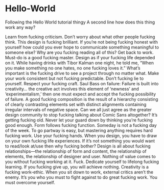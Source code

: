 # Hello-World
Following the Hello World tutorial thingy
A second line
how does this thing work any way?


Learn from fucking criticism. Don’t worry about what other people fucking think. This design is fucking brilliant. If you’re not being fucking honest with yourself how could you ever hope to communicate something meaningful to someone else? Why are you fucking reading all of this? Get back to work. Must-do is a good fucking master. Design as if your fucking life depended on it. While having drinks with Tibor Kalman one night, he told me, “When you make something no one hates, no one fucking loves it.” What’s important is the fucking drive to see a project through no matter what. Make your work consistent but not fucking predictable. Don’t fucking lie to yourself. Respect your fucking craft. Saul Bass on failure: Failure is built into creativity… the creative act involves this element of ‘newness’ and ‘experimentalism,’ then one must expect and accept the fucking possibility of failure. A good fucking composition is the result of a hierarchy consisting of clearly contrasting elements set with distinct alignments containing irregular intervals of negative space. Can we all just agree as the greater design community to stop fucking talking about Comic Sans altogether? It’s getting fucking old. Never let your guard down by thinking you’re fucking good enough. Form follows fucking function. Someday is not a fucking day of the week. To go partway is easy, but mastering anything requires hard fucking work. Use your fucking hands. When you design, you have to draw on your own fucking life experiences. If it’s not something you would want to read/look at/use then why fucking bother? Design is all about fucking relationships—the relationship of form and content, the relationship of elements, the relationship of designer and user. Nothing of value comes to you without fucking working at it. Fuck. Dedicate yourself to lifelong fucking learning. If you fucking give up, you will achieve nothing. Creativity is a fucking work-ethic. When you sit down to work, external critics aren’t the enemy. It’s you who you must to fight against to do great fucking work. You must overcome yourself. 
